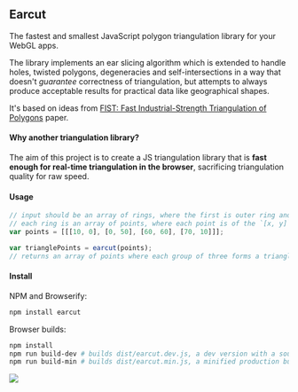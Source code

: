 ## Earcut

The fastest and smallest JavaScript polygon triangulation library for your WebGL apps.

The library implements an ear slicing algorithm which is extended to handle holes, twisted polygons,
degeneracies and self-intersections in a way that doesn't _guarantee_ correctness of triangulation,
but attempts to always produce acceptable results for practical data like geographical shapes.

It's based on ideas from
[FIST: Fast Industrial-Strength Triangulation of Polygons](http://www.cosy.sbg.ac.at/~held/projects/triang/triang.html) paper.

#### Why another triangulation library?

The aim of this project is to create a JS triangulation library that is **fast enough for real-time triangulation in the browser**,
sacrificing triangulation quality for raw speed.

#### Usage

```js
// input should be an array of rings, where the first is outer ring and others are holes;
// each ring is an array of points, where each point is of the `[x, y]` form
var points = [[[10, 0], [0, 50], [60, 60], [70, 10]]];

var trianglePoints = earcut(points);
// returns an array of points where each group of three forms a triangle
```

#### Install

NPM and Browserify:

```bash
npm install earcut
```

Browser builds:

```bash
npm install
npm run build-dev # builds dist/earcut.dev.js, a dev version with a source map
npm run build-min # builds dist/earcut.min.js, a minified production build
```

![](https://cloud.githubusercontent.com/assets/25395/5778431/e8ec0c10-9da3-11e4-8d4e-a2ced6a7d2b7.png)
